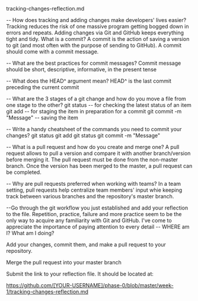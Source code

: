 tracking-changes-reflection.md


-- How does tracking and adding changes make developers' lives easier?
Tracking reduces the risk of one massive program getting bogged down in errors and repeats.
Adding changes via Git and GitHub keeps everything tight and tidy.
What is a commit?
A commit is the action of saving a version to git (and most often with the purpose of sending to GitHub). A commit should come with a commit message.

-- What are the best practices for commit messages?
Commit message should be short, descriptive, informative, in the present tense

-- What does the HEAD^ argument mean?
HEAD^ is the last commit preceding the current commit

-- What are the 3 stages of a git change and how do you move a file from one stage to the other?
git status -- for checking the latest status of an item
git add -- for staging the item in preparation for a commit
git commit -m "Message" -- saving the item

-- Write a handy cheatsheet of the commands you need to commit your changes?
git status
git add
git status
git commit -m "Message"


-- What is a pull request and how do you create and merge one?
A pull request allows to pull a version and compare it with another branch/version before merging it.
The pull request must be done from the non-master branch. Once the version has been merged to the master, a pull request can be completed.

-- Why are pull requests preferred when working with teams?
In a team setting, pull requests help centralize team members' input whie keeping track between various branches and the repository's master branch.

--Go through the git workflow you just established and add your reflection to the file.
Repetition, practice, failure and more practice seem to be the only way to acquire any familiarity with Git and GitHub. I've come to appreciate the importance of paying attention to every detail -- WHERE am I? What am I doing?

Add your changes, commit them, and make a pull request to your repository.


Merge the pull request into your master branch

Submit the link to your reflection file. It should be located at:

https://github.com/[YOUR-USERNAME]/phase-0/blob/master/week-1/tracking-changes-reflection.md